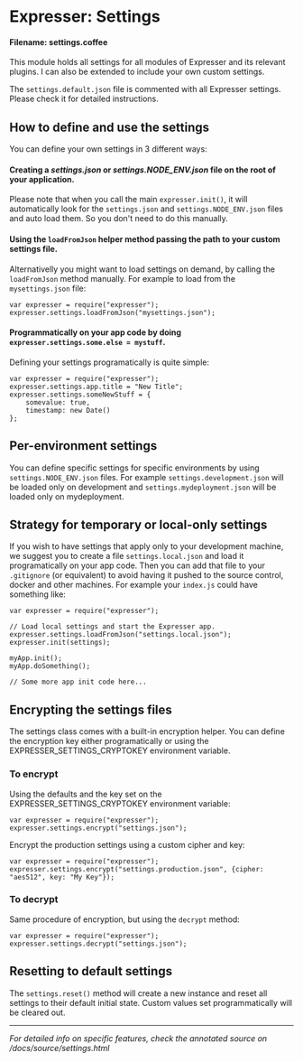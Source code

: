 # Expresser: Settings

#### Filename: settings.coffee

This module holds all settings for all modules of Expresser and its relevant plugins. I can also be extended
to include your own custom settings.


The `settings.default.json` file is commented with all Expresser settings. Please check it for detailed instructions.

## How to define and use the settings

You can define your own settings in 3 different ways:

#### Creating a *settings.json* or *settings.NODE_ENV.json* file on the root of your application.

Please note that when you call the main `expresser.init()`, it will automatically look for the
`settings.json` and `settings.NODE_ENV.json` files and auto load them. So you don't need to do
this manually.

#### Using the `loadFromJson` helper method passing the path to your custom settings file.

Alternativelly you might want to load settings on demand, by calling the `loadFromJson` method manually.
For example to load from the `mysettings.json` file:

    var expresser = require("expresser");
    expresser.settings.loadFromJson("mysettings.json");

#### Programmatically on your app code by doing `expresser.settings.some.else = mystuff`.

Defining your settings programatically is quite simple:

    var expresser = require("expresser");
    expresser.settings.app.title = "New Title";
    expresser.settings.someNewStuff = {
        somevalue: true,
        timestamp: new Date()
    };

## Per-environment settings

You can define specific settings for specific environments by using `settings.NODE_ENV.json` files.
For example `settings.development.json` will be loaded only on development and `settings.mydeployment.json`
will be loaded only on mydeployment.

## Strategy for temporary or local-only settings

If you wish to have settings that apply only to your development machine, we suggest you to create a file
`settings.local.json` and load it programatically on your app code. Then you can add that file to your
`.gitignore` (or equivalent) to avoid having it pushed to the source control, docker and other machines.
For example your `index.js` could have something like:

    var expresser = require("expresser");
    
    // Load local settings and start the Expresser app.
    expresser.settings.loadFromJson("settings.local.json");
    expresser.init(settings);

    myApp.init();
    myApp.doSomething();
    
    // Some more app init code here...

## Encrypting the settings files

The settings class comes with a built-in encryption helper. You can define the encryption key either
programatically or using the EXPRESSER_SETTINGS_CRYPTOKEY environment variable.

### To encrypt

Using the defaults and the key set on the EXPRESSER_SETTINGS_CRYPTOKEY environment variable:

    var expresser = require("expresser");
    expresser.settings.encrypt("settings.json");

Encrypt the production settings using a custom cipher and key:

    var expresser = require("expresser");
    expresser.settings.encrypt("settings.production.json", {cipher: "aes512", key: "My Key"});

### To decrypt

Same procedure of encryption, but using the `decrypt` method:

    var expresser = require("expresser");
    expresser.settings.decrypt("settings.json");

## Resetting to default settings

The `settings.reset()` method will create a new instance and reset all settings to their default initial state.
Custom values set programmatically will be cleared out.

---

*For detailed info on specific features, check the annotated source on /docs/source/settings.html*
